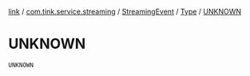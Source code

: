 [link](../../../index.md) / [com.tink.service.streaming](../../index.md) / [StreamingEvent](../index.md) / [Type](index.md) / [UNKNOWN](./-u-n-k-n-o-w-n.md)

# UNKNOWN

`UNKNOWN`